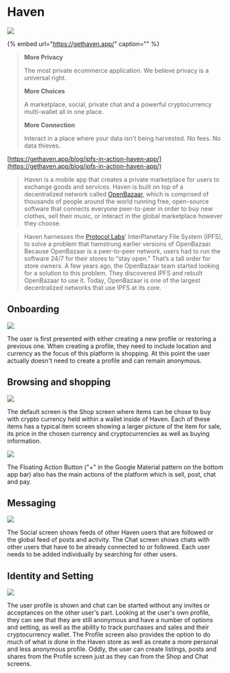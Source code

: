 # Haven

![](../../.gitbook/assets/haven-logo-small.png)

{% embed url="https://gethaven.app/" caption="" %}

> **More Privacy**
>
> The most private ecommerce application. We believe privacy is a universal right.
>
> **More Choices**
>
> A marketplace, social, private chat and a powerful cryptocurrency multi-wallet all in one place.
>
> **More Connection**
>
> Interact in a place where your data isn't being harvested. No fees. No data thieves.

[https://gethaven.app/blog/ipfs-in-action-haven-app/](https://gethaven.app/blog/ipfs-in-action-haven-app/)

> Haven is a mobile app that creates a private marketplace for users to exchange goods and services. Haven is built on top of a decentralized network called [OpenBazaar](https://openbazaar.org/), which is comprised of thousands of people around the world running free, open-source software that connects everyone peer-to-peer in order to buy new clothes, sell their music, or interact in the global marketplace however they choose.

> Haven harnesses the [Protocol Labs](https://protocol.ai/)’ InterPlanetary File System \(IPFS\), to solve a problem that hamstrung earlier versions of OpenBazaar. Because OpenBazaar is a peer-to-peer network, users had to run the software 24/7 for their stores to “stay open.” That’s a tall order for store owners. A few years ago, the OpenBazaar team started looking for a solution to this problem. They discovered IPFS and rebuilt OpenBazaar to use it. Today, OpenBazaar is one of the largest decentralized networks that use IPFS at its core.

## Onboarding

![](../../.gitbook/assets/haven-screen-1.PNG)

The user is first presented with either creating a new profile or restoring a previous one. When creating a profile, they need to include location and currency as the focus of this platform is shopping. At this point the user actually doesn't need to create a profile and can remain anonymous.

## Browsing and shopping

![](../../.gitbook/assets/haven-screen-3.PNG)

The default screen is the Shop screen where items can be chose to buy with crypto currency held within a wallet inside of Haven. Each of these items has a typical item screen showing a larger picture of the item for sale, its price in the chosen currency and cryptocurrencies as well as buying information.

![](../../.gitbook/assets/haven-screen-16%20%281%29.PNG)

The Floating Action Button \("+" in the Google Material pattern on the bottom app bar\) also has the main actions of the platform which is sell, post, chat and pay.

## Messaging

![](../../.gitbook/assets/haven-messaging.png)

The Social screen shows feeds of other Haven users that are followed or the global feed of posts and activity. The Chat screen shows chats with other users that have to be already connected to or followed. Each user needs to be added individually by searching for other users.

## Identity and Setting

![](../../.gitbook/assets/haven-identity.png)

The user profile is shown and chat can be started without any invites or acceptances on the other user's part. Looking at the user's own profile, they can see that they are still anonymous and have a number of options and setting, as well as the ability to track purchases and sales and their cryptocurrency wallet. The Profile screen also provides the option to do much of what is done in the Haven store as well as create a more personal and less anonymous profile. Oddly, the user can create listings, posts and shares from the Profile screen just as they can from the Shop and Chat screens.

